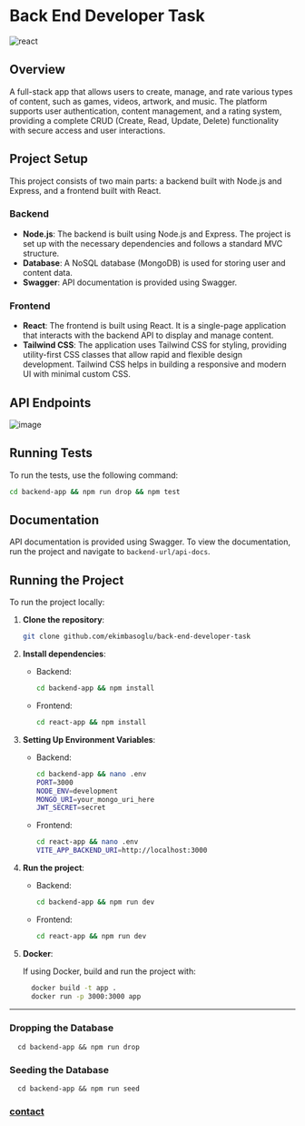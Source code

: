 
# Back End Developer Task

    
![react](https://media.giphy.com/media/8HXBCxfowMjt93G58s/giphy.gif)

## Overview

A full-stack app that allows users to create, manage, and rate various types of content, such as games, videos, artwork, and music. The platform supports user authentication, content management, and a rating system, providing a complete CRUD (Create, Read, Update, Delete) functionality with secure access and user interactions.

## Project Setup

This project consists of two main parts: a backend built with Node.js and Express, and a frontend built with React.

### Backend

- **Node.js**: The backend is built using Node.js and Express. The project is set up with the necessary dependencies and follows a standard MVC structure.
- **Database**: A NoSQL database (MongoDB) is used for storing user and content data.
- **Swagger**: API documentation is provided using Swagger.

### Frontend

- **React**: The frontend is built using React. It is a single-page application that interacts with the backend API to display and manage content.
- **Tailwind CSS**: The application uses Tailwind CSS for styling, providing utility-first CSS classes that allow rapid and flexible design development. Tailwind CSS helps in building a responsive and modern UI with minimal custom CSS.

## API Endpoints

![image](https://github.com/user-attachments/assets/a5689ead-0c2f-46ab-946a-62f0b4e607f8)

## Running Tests

To run the tests, use the following command:

```bash
cd backend-app && npm run drop && npm test
```

## Documentation

API documentation is provided using Swagger. To view the documentation, run the project and navigate to `backend-url/api-docs`.

## Running the Project

To run the project locally:

1. **Clone the repository**:
    ```bash
    git clone github.com/ekimbasoglu/back-end-developer-task
    ```

2. **Install dependencies**:

    - Backend:
        ```bash
        cd backend-app && npm install
        ```

    - Frontend:
        ```bash
        cd react-app && npm install
        ```

3. **Setting Up Environment Variables**:

    - Backend:
        ```bash
        cd backend-app && nano .env
        PORT=3000
        NODE_ENV=development
        MONGO_URI=your_mongo_uri_here
        JWT_SECRET=secret

        ```

    - Frontend:
        ```bash
        cd react-app && nano .env
        VITE_APP_BACKEND_URI=http://localhost:3000
        ```
        
4. **Run the project**:

    - Backend:
        ```bash
        cd backend-app && npm run dev
        ```

    - Frontend:
        ```bash
        cd react-app && npm run dev
        ```

5. **Docker**:

    If using Docker, build and run the project with:

    ```bash
      docker build -t app .
      docker run -p 3000:3000 app
    ```

---

### Dropping the Database

      cd backend-app && npm run drop
    
### Seeding the Database

      cd backend-app && npm run seed


### [contact](mailto:ekimbasoglu@hotmail.com)

